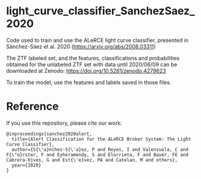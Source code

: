 # light_curve_classifier_SanchezSaez_2020
Code used to train and use the ALeRCE light curve classifier, presented in Sánchez-Sáez et al. 2020 (https://arxiv.org/abs/2008.03311)

The ZTF labeled set, and the features, classifications and probabilities obtained for the unlabeled ZTF set with data until 2020/06/09 can be downloaded at Zenodo: https://doi.org/10.5281/zenodo.4279623

To train the model, use the features and labels saved in those files.

# Reference

If you use this repository, please cite our work:

```
@inproceedings{sanchez2020alert,
  title={Alert Classification for the ALeRCE Broker System: The Light Curve Classifier},
  author={S{\'a}nchez-S{\'a}ez, P and Reyes, I and Valenzuela, C and F{\"o}rster, F and Eyheramendy, S and Elorrieta, F and Bauer, FE and Cabrera-Vives, G and Est{\'e}vez, PA and Catelan, M and others},
  year={2020}
}
```
